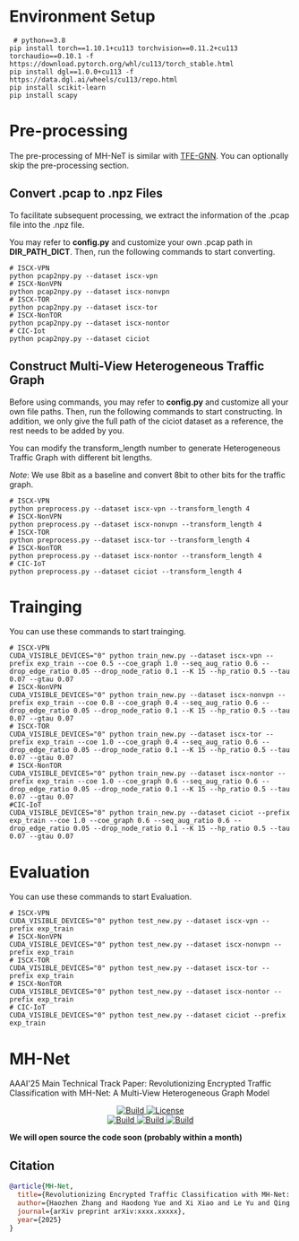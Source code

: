 
# Environment Setup

```
 # python==3.8
pip install torch==1.10.1+cu113 torchvision==0.11.2+cu113 torchaudio==0.10.1 -f https://download.pytorch.org/whl/cu113/torch_stable.html
pip install dgl==1.0.0+cu113 -f https://data.dgl.ai/wheels/cu113/repo.html
pip install scikit-learn
pip install scapy
```

# Pre-processing

The pre-processing of MH-NeT is similar with [TFE-GNN](https://github.com/ViktorAxelsen/TFE-GNN). You can optionally skip the pre-processing section.

## Convert .pcap to .npz Files

To facilitate subsequent processing, we extract the information of the .pcap file into the .npz file.

You may refer to **config.py** and customize your own .pcap path in **DIR_PATH_DICT**. Then, run the following commands to start converting.

```
# ISCX-VPN
python pcap2npy.py --dataset iscx-vpn
# ISCX-NonVPN
python pcap2npy.py --dataset iscx-nonvpn
# ISCX-TOR
python pcap2npy.py --dataset iscx-tor
# ISCX-NonTOR
python pcap2npy.py --dataset iscx-nontor
# CIC-Iot
python pcap2npy.py --dataset ciciot
```

## Construct Multi-View Heterogeneous Traffic Graph

Before using  commands,  you may refer to **config.py** and customize all your own file paths. Then, run the following commands to start constructing.  In addition, we only give the full path of the ciciot dataset as a reference, the rest needs to be added by you.

You can modify the transform_length number to generate Heterogeneous Traffic Graph with different bit lengths. 

$Note$: We use 8bit as a baseline and convert 8bit to other bits for the traffic graph. 

```
# ISCX-VPN
python preprocess.py --dataset iscx-vpn --transform_length 4
# ISCX-NonVPN
python preprocess.py --dataset iscx-nonvpn --transform_length 4
# ISCX-TOR
python preprocess.py --dataset iscx-tor --transform_length 4
# ISCX-NonTOR
python preprocess.py --dataset iscx-nontor --transform_length 4
# CIC-IoT
python preprocess.py --dataset ciciot --transform_length 4
```

# Trainging

You can use these commands to start trainging.

```
# ISCX-VPN
CUDA_VISIBLE_DEVICES="0" python train_new.py --dataset iscx-vpn --prefix exp_train --coe 0.5 --coe_graph 1.0 --seq_aug_ratio 0.6 --drop_edge_ratio 0.05 --drop_node_ratio 0.1 --K 15 --hp_ratio 0.5 --tau 0.07 --gtau 0.07
# ISCX-NonVPN
CUDA_VISIBLE_DEVICES="0" python train_new.py --dataset iscx-nonvpn --prefix exp_train --coe 0.8 --coe_graph 0.4 --seq_aug_ratio 0.6 --drop_edge_ratio 0.05 --drop_node_ratio 0.1 --K 15 --hp_ratio 0.5 --tau 0.07 --gtau 0.07
# ISCX-TOR
CUDA_VISIBLE_DEVICES="0" python train_new.py --dataset iscx-tor --prefix exp_train --coe 1.0 --coe_graph 0.4 --seq_aug_ratio 0.6 --drop_edge_ratio 0.05 --drop_node_ratio 0.1 --K 15 --hp_ratio 0.5 --tau 0.07 --gtau 0.07
# ISCX-NonTOR
CUDA_VISIBLE_DEVICES="0" python train_new.py --dataset iscx-nontor --prefix exp_train --coe 1.0 --coe_graph 0.6 --seq_aug_ratio 0.6 --drop_edge_ratio 0.05 --drop_node_ratio 0.1 --K 15 --hp_ratio 0.5 --tau 0.07 --gtau 0.07
#CIC-IoT
CUDA_VISIBLE_DEVICES="0" python train_new.py --dataset ciciot --prefix exp_train --coe 1.0 --coe_graph 0.6 --seq_aug_ratio 0.6 --drop_edge_ratio 0.05 --drop_node_ratio 0.1 --K 15 --hp_ratio 0.5 --tau 0.07 --gtau 0.07
```

# Evaluation

You can use these commands to start Evaluation.

```
# ISCX-VPN
CUDA_VISIBLE_DEVICES="0" python test_new.py --dataset iscx-vpn --prefix exp_train
# ISCX-NonVPN
CUDA_VISIBLE_DEVICES="0" python test_new.py --dataset iscx-nonvpn --prefix exp_train
# ISCX-TOR
CUDA_VISIBLE_DEVICES="0" python test_new.py --dataset iscx-tor --prefix exp_train
# ISCX-NonTOR
CUDA_VISIBLE_DEVICES="0" python test_new.py --dataset iscx-nontor --prefix exp_train
# CIC-IoT
CUDA_VISIBLE_DEVICES="0" python test_new.py --dataset ciciot --prefix exp_train
```


# MH-Net

AAAI'25 Main Technical Track Paper: Revolutionizing Encrypted Traffic Classification with MH-Net: A Multi-View Heterogeneous Graph Model

<p align="center">
    <a href="https://arxiv.org/abs/xxxx.xxxxx">
        <img alt="Build" src="https://img.shields.io/badge/arXiv-xxxx.xxxxx-red?logo=arxiv">
    </a>
    <a href="https://github.com/ViktorAxelsen/MH-Net/blob/main/LICENSE">
        <img alt="License" src="https://img.shields.io/badge/LICENSE-MIT-green">
    </a>
    <br>
    <a href="https://github.com/ViktorAxelsen/MH-Net">
        <img alt="Build" src="https://img.shields.io/github/stars/ViktorAxelsen/MH-Net">
    </a>
    <a href="https://github.com/ViktorAxelsen/MH-Net">
        <img alt="Build" src="https://img.shields.io/github/forks/ViktorAxelsen/MH-Net">
    </a>
    <a href="https://github.com/ViktorAxelsen/MH-Net">
        <img alt="Build" src="https://img.shields.io/github/issues/ViktorAxelsen/MH-Net">
    </a>
</p>


**We will open source the code soon (probably within a month)**







## Citation

```bibtex
@article{MH-Net,
  title={Revolutionizing Encrypted Traffic Classification with MH-Net: A Multi-View Heterogeneous Graph Model},
  author={Haozhen Zhang and Haodong Yue and Xi Xiao and Le Yu and Qing Li and Zhen Ling and Ye Zhang},
  journal={arXiv preprint arXiv:xxxx.xxxxx},
  year={2025}
}
```
